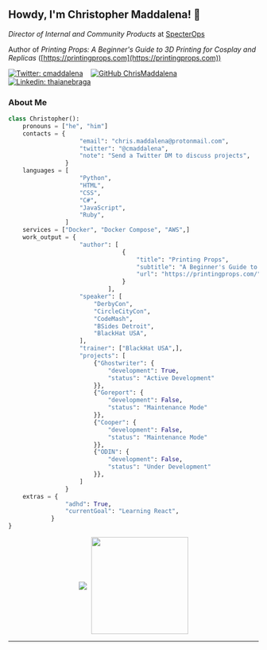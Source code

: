 ## Howdy, I'm Christopher Maddalena! 👋

_Director of Internal and Community Products_ at [SpecterOps](http://www.specterops.io)

Author of _Printing Props: A Beginner's Guide to 3D Printing for Cosplay and Replicas_ ([https://printingprops.com](https://printingprops.com))

[![Twitter: cmaddalena](https://img.shields.io/twitter/follow/cmaddalena?style=social)](https://twitter.com/cmaddalena) &nbsp;&nbsp; [![GitHub ChrisMaddalena](https://img.shields.io/github/followers/chrismaddalena?label=follow&style=social)](https://github.com/chrismaddalena) &nbsp;&nbsp; [![Linkedin: thaianebraga](https://img.shields.io/badge/-christophermaddalena-blue?style=flat-square&logo=Linkedin&logoColor=white&link=https://www.linkedin.com/in/cmaddalena/)](https://www.linkedin.com/in/cmaddalena/)

### About Me



```python
class Christopher():
    pronouns = ["he", "him"]
    contacts = {
                    "email": "chris.maddalena@protonmail.com",
                    "twitter": "@cmaddalena",
                    "note": "Send a Twitter DM to discuss projects",
                }
    languages = [
                    "Python",
                    "HTML",
                    "CSS",
                    "C#",
                    "JavaScript",
                    "Ruby",
                ]
    services = ["Docker", "Docker Compose", "AWS",]
    work_output = {
                    "author": [
                                {
                                    "title": "Printing Props",
                                    "subtitle": "A Beginner's Guide to 3D Printing for Cosplay and Replicas",
                                    "url": "https://printingprops.com/",
                                }
                            ],
                    "speaker": [
                        "DerbyCon",
                        "CircleCityCon",
                        "CodeMash",
                        "BSides Detroit",
                        "BlackHat USA",
                    ],
                    "trainer": ["BlackHat USA",],
                    "projects": [
                        {"Ghostwriter": {
                            "development": True,
                            "status": "Active Development"
                        }},
                        {"Goreport": {
                            "development": False,
                            "status": "Maintenance Mode"
                        }},
                        {"Cooper": {
                            "development": False,
                            "status": "Maintenance Mode"
                        }},
                        {"ODIN": {
                            "development": False,
                            "status": "Under Development"
                        }},
                    ]
                }
    extras = {
                "adhd": True,
                "currentGoal": "Learning React",
            }
}
```

<div align="center">
    <img align="center" src="https://github-readme-stats.vercel.app/api?username=chrismaddalena&show_icons=true&theme=material-palenight" /> <img align="center" style="height: 195px; padding-left: 5px;" src="https://github-readme-stats.vercel.app/api/top-langs/?username=chrismaddalena&layout=compact&theme=material-palenight" />
</div>

---
